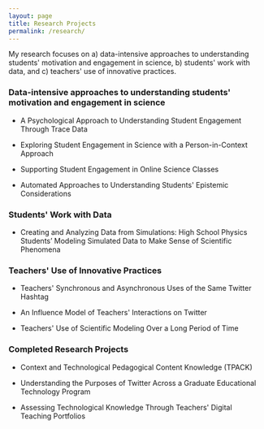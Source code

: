 ```yaml
---
layout: page
title: Research Projects
permalink: /research/
---
```


My research focuses on a) data-intensive approaches to understanding students' motivation and engagement in science, b) students' work with data, and c) teachers' use of innovative practices.

### Data-intensive approaches to understanding students' motivation and engagement in science

* A Psychological Approach to Understanding Student Engagement Through Trace Data

* Exploring Student Engagement in Science with a Person-in-Context Approach

* Supporting Student Engagement in Online Science Classes

* Automated Approaches to Understanding Students' Epistemic Considerations

### Students' Work with Data

* Creating and Analyzing Data from Simulations: High School Physics Students’ Modeling Simulated Data to Make Sense of Scientific Phenomena

### Teachers' Use of Innovative Practices

* Teachers' Synchronous and Asynchronous Uses of the Same Twitter Hashtag

* An Influence Model of Teachers' Interactions on Twitter

* Teachers' Use of Scientific Modeling Over a Long Period of Time

### Completed Research Projects

* Context and Technological Pedagogical Content Knowledge (TPACK)

* Understanding the Purposes of Twitter Across a Graduate Educational Technology Program

* Assessing Technological Knowledge Through Teachers' Digital Teaching Portfolios